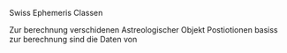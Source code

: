 Swiss Ephemeris Classen

Zur berechnung verschidenen Astreologischer Objekt Postiotionen basiss zur berechnung sind die Daten von
